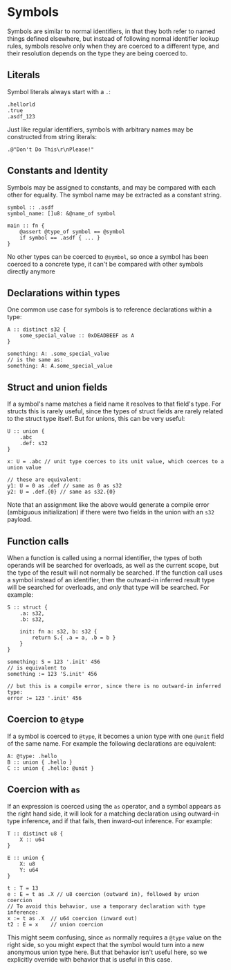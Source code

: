 # Symbols
Symbols are similar to normal identifiers, in that they both refer to named things defined elsewhere, but instead of following normal identifier lookup rules, symbols resolve only when they are coerced to a different type, and their resolution depends on the type they are being coerced to.

## Literals
Symbol literals always start with a `.`:
```foot
.hellorld
.true
.asdf_123
```

Just like regular identifiers, symbols with arbitrary names may be constructed from string literals:
```foot
.@"Don't Do This\r\nPlease!"
```

## Constants and Identity
Symbols may be assigned to constants, and may be compared with each other for equality.  The symbol name may be extracted as a constant string.
```foot
symbol :: .asdf
symbol_name: []u8: &@name_of symbol

main :: fn {
    @assert @type_of symbol == @symbol
    if symbol == .asdf { ... }
}
```

No other types can be coerced to `@symbol`, so once a symbol has been coerced to a concrete type, it can't be compared with other symbols directly anymore

## Declarations within types
One common use case for symbols is to reference declarations within a type:
```foot
A :: distinct s32 {
    some_special_value :: 0xDEADBEEF as A
}

something: A: .some_special_value
// is the same as:
something: A: A.some_special_value
```

## Struct and union fields
If a symbol's name matches a field name it resolves to that field's type.  For structs this is rarely useful, since the types of struct fields are rarely related to the struct type itself.  But for unions, this can be very useful:
```foot
U :: union {
    .abc
    .def: s32
}

x: U = .abc // unit type coerces to its unit value, which coerces to a union value

// these are equivalent:
y1: U = 0 as .def // same as 0 as s32
y2: U = .def.{0} // same as s32.{0}
```

Note that an assignment like the above would generate a compile error (ambiguous initialization) if there were two fields in the union with an `s32` payload.

## Function calls
When a function is called using a normal identifier, the types of both operands will be searched for overloads, as well as the current scope, but the type of the result will not normally be searched.  If the function call uses a symbol instead of an identifier, then the outward-in inferred result type will be searched for overloads, and _only_ that type will be searched.  For example:
```foot
S :: struct {
    .a: s32,
    .b: s32,
    
    init: fn a: s32, b: s32 {
        return S.{ .a = a, .b = b }
    }
}

something: S = 123 '.init' 456
// is equivalent to
something := 123 'S.init' 456

// but this is a compile error, since there is no outward-in inferred type:
error := 123 '.init' 456
```

## Coercion to `@type`
If a symbol is coerced to `@type`, it becomes a union type with one `@unit` field of the same name.  For example the following declarations are equivalent:
```foot
A: @type: .hello
B :: union { .hello }
C :: union { .hello: @unit }
```

## Coercion with `as`
If an expression is coerced using the `as` operator, and a symbol appears as the right hand side, it will look for a matching declaration using outward-in type inference, and if that fails, then inward-out inference.  For example:
```foot
T :: distinct u8 {
    X :: u64
}

E :: union {
    X: u8
    Y: u64
}

t : T = 13
e : E = t as .X // u8 coercion (outward in), followed by union coercion
// To avoid this behavior, use a temporary declaration with type inference:
x := t as .X  // u64 coercion (inward out)
t2 : E = x    // union coercion
```
This might seem confusing, since `as` normally requires a `@type` value on the right side, so you might expect that the symbol would turn into a new anonymous union type here.  But that behavior isn't useful here, so we explicitly override with behavior that is useful in this case.